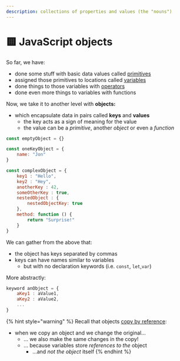 ```yaml
---
description: collections of properties and values (the "nouns")
---
```


# 🟨 JavaScript objects

So far, we have:

* done some stuff with basic data values called [primitives](javascript-data-primitives.md)
* assigned those primitives to locations called [variables](javascript-variables.md)
* done things to those variables with [operators](javascript-operators.md)
* done even more things to variables with functions

Now, we take it to another level with **objects:**

* which encapsulate data in pairs called **keys** and **values**
  * the key acts as a sign of meaning for the value
  * the value can be a _primitive_, another _object_ or even a _function_

```javascript
const emptyObject = {}

const oneKeyObject = {
    name: "Jon"
}

const complexObject = {
    key1 : "Hello",
    key2 : "Hey", 
    anotherKey : 42, 
    someOtherKey : true, 
    nestedObject : { 
        nestedObjectKey: true
    },
    method: function () {
        return "Surprise!"
    }
}
```

We can gather from the above that:

* the object has keys separated by commas
* keys can have names similar to variables
  * but with no declaration keywords (i.e. `const`, `let`,`var`)

More abstractly:

```javascript
keyword anObject = {
    aKey1 : aValue1, 
    aKey2 : aValue2,
    ...
}
```

{% hint style="warning" %}
Recall that objects [copy by reference](javascript-data-primitives.md):

* when we copy an object and we change the original...
  * ... we also make the same changes in the copy!
  * ... because variables store _references to the_ object
    * ...and _not the object_ itself
{% endhint %}
